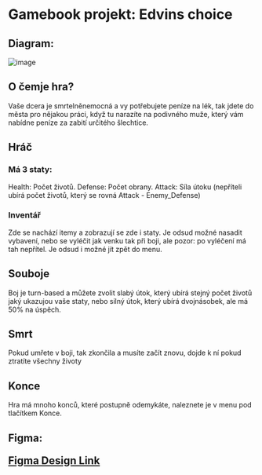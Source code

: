 # Gamebook projekt: Edvins choice

## Diagram:
![image](https://github.com/user-attachments/assets/29007550-f763-456a-9ca3-5fbbc2001f5b)

## O čemje hra?
Vaše dcera je smrtelněnemocná a vy potřebujete peníze na lék, tak jdete do města pro nějakou práci, když tu narazíte na podivného muže, který vám nabídne peníze za zabití určitého šlechtice.

## Hráč
### Má 3 staty:
Health: Počet životů.
Defense: Počet obrany. 
Attack: Síla útoku (nepříteli ubírá počet životů, který se rovná Attack - Enemy_Defense)
### Inventář
Zde se nachází itemy a zobrazují se zde i staty. Je odsud možné nasadit vybavení, nebo se vyléčit jak venku tak při boji, ale pozor: po vyléčení má tah nepřítel. Je odsud i možné jít zpět do menu.

## Souboje
Boj je turn-based a můžete zvolit slabý útok, který ubírá stejný počet životů jaký ukazujou vaše staty, nebo silný útok, který ubírá dvojnásobek, ale má 50% na úspěch.

## Smrt
Pokud umřete v boji, tak zkončila a musíte začít znovu, dojde k ní pokud ztratíte všechny životy

## Konce
Hra má mnoho konců, které postupně odemykáte, naleznete je v menu pod tlačítkem Konce.

## Figma: <p><a href="https://www.figma.com/design/z2ODX5tdjmZbsnkg5Q4L8V/Untitled?node-id=0-1&p=f&t=N6wsR9O9hhd97nrt-0">Figma Design Link</a></p>
